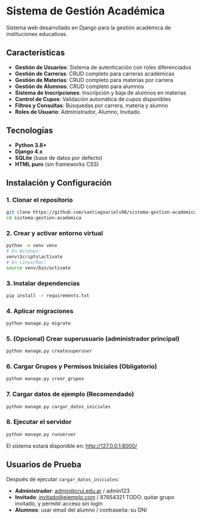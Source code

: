 # Sistema de Gestión Académica

Sistema web desarrollado en Django para la gestión académica de instituciones educativas.

## Características

- **Gestión de Usuarios**: Sistema de autenticación con roles diferenciados
- **Gestión de Carreras**: CRUD completo para carreras académicas
- **Gestión de Materias**: CRUD completo para materias por carrera
- **Gestión de Alumnos**: CRUD completo para alumnos
- **Sistema de Inscripciones**: Inscripción y baja de alumnos en materias
- **Control de Cupos**: Validación automática de cupos disponibles
- **Filtros y Consultas**: Búsquedas por carrera, materia y alumno
- **Roles de Usuario**: Administrador, Alumno, Invitado

## Tecnologías

- **Python 3.8+**
- **Django 4.x**
- **SQLite** (base de datos por defecto)
- **HTML puro** (sin frameworks CSS)

## Instalación y Configuración

### 1. Clonar el repositorio
```bash
git clone https://github.com/santiagoarielv98/sistema-gestion-academica.git
cd sistema-gestion-academica
```

### 2. Crear y activar entorno virtual
```bash
python -m venv venv
# En Windows:
venv\Scripts\activate
# En Linux/Mac:
source venv/bin/activate
```

### 3. Instalar dependencias
```bash
pip install -r requirements.txt
```

### 4. Aplicar migraciones
```bash
python manage.py migrate
```

### 5. (Opcional) Crear superusuario (administrador principal)
```bash
python manage.py createsuperuser
```

### 6. Cargar Grupos y Permisos Iniciales (Obligatorio)
```bash
python manage.py crear_grupos
```

### 7. Cargar datos de ejemplo (Recomendado)
```bash
python manage.py cargar_datos_iniciales
```

### 8. Ejecutar el servidor
```bash
python manage.py runserver
```

El sistema estará disponible en: http://127.0.0.1:8000/

## Usuarios de Prueba

Después de ejecutar `cargar_datos_iniciales`:

- **Administrador**: admin@crui.edu.ar / admin123
- **Invitado**: invitado@ejemplo.com / 87654321 TODO: quitar grupo invitado, y permitir acceso sin login
- **Alumnos**: usar email del alumno / contraseña: su DNI

